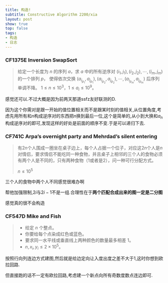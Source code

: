```yaml
---
title: 构造!
subtitle: Constructive Algorithm 2200/xia
layout: post
show: true
top: false
tags: 
- 构造
- 日志
---
```


### CF1375E Inversion SwapSort

> 给定一个长度为 $n$ 的序列 $a$，求 $a$ 中的所有逆序对 $(i_1, j_1), (i_2, j_2), \cdots, (i_m, j_m)$ 的一个排列 $p$，
> 使得依次交换 $(a_{i_{p_1}}, a_{j_{p_1}}), (a_{i_{p_2}}, a_{j_{p_2}}), \cdots, (a_{i_{p_m}}, a_{j_{p_m}})$ 后序列单调不降。
> $1 \le n \le 10^3$，$1 \le a_i \le 10^9$。

感觉还可以.不过大概是因为前两天那道ssfz友好联测的D.

因为这个你需对是跟一开始的值位置相关而不是跟某时刻的值相关,从位置角度,考虑先用所有和$n$构成逆序对的东西把$n$换到最后一位,这个是简单的,从小到大换和$a_n$构成逆序对的即可,发现这样的好处是前面的顺序不变.于是可以递归下去.

### CF741C Arpa’s overnight party and Mehrdad’s silent entering

> 有$2n$个人围成一圈坐在桌子边上，每个人占据一个位子，对应这$2n$个人是$n$对情侣，要求情侣不能吃同一种食物，并且桌子上相邻的三个人的食物必须有两个人是不同的，只有两种食物（$1$或者是$2$），问一种可行分配方式。
> 
> $n\le 10^5$

三个人的食物中两个人不同感觉很难办啊

帮他加强限制,$2i$与$2i-1$不是一组.合理性在于**两个匹配合成出来的图一定是二分图**

感觉真的很不会构造

### CF547D Mike and Fish

> - 给定 $n$ 个整点。
> - 你要给每个点染成红色或蓝色。
> - 要求同一水平线或垂直线上两种颜色的数量最多相差 $1$。
> - $n,x_i, y_i \le 2 \times 10^5$。

按照行向列连边方式建图,然后就是给边定向让入度出度之差不大于$1$,这时你想到欧拉回路.

但直接跑的话不一定有欧拉回路,考虑建一个新点向所有奇数度数点连边即可.

